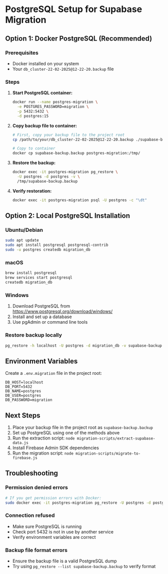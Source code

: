 # PostgreSQL Setup for Supabase Migration

## Option 1: Docker PostgreSQL (Recommended)

### Prerequisites
- Docker installed on your system
- Your `db_cluster-22-02-2025@12-22-20.backup` file

### Steps

1. **Start PostgreSQL container:**
   ```bash
   docker run --name postgres-migration \
     -e POSTGRES_PASSWORD=migration \
     -p 5432:5432 \
     -d postgres:15
   ```

2. **Copy backup file to container:**
   ```bash
   # First, copy your backup file to the project root
   cp /path/to/your/db_cluster-22-02-2025@12-22-20.backup ./supabase-backup.backup
   
   # Copy to container
   docker cp supabase-backup.backup postgres-migration:/tmp/
   ```

3. **Restore the backup:**
   ```bash
   docker exec -it postgres-migration pg_restore \
     -U postgres -d postgres -v \
     /tmp/supabase-backup.backup
   ```

4. **Verify restoration:**
   ```bash
   docker exec -it postgres-migration psql -U postgres -c "\dt"
   ```

## Option 2: Local PostgreSQL Installation

### Ubuntu/Debian
```bash
sudo apt update
sudo apt install postgresql postgresql-contrib
sudo -u postgres createdb migration_db
```

### macOS
```bash
brew install postgresql
brew services start postgresql
createdb migration_db
```

### Windows
1. Download PostgreSQL from https://www.postgresql.org/download/windows/
2. Install and set up a database
3. Use pgAdmin or command line tools

### Restore backup locally
```bash
pg_restore -h localhost -U postgres -d migration_db -v supabase-backup.backup
```

## Environment Variables

Create a `.env.migration` file in the project root:
```env
DB_HOST=localhost
DB_PORT=5432
DB_NAME=postgres
DB_USER=postgres
DB_PASSWORD=migration
```

## Next Steps

1. Place your backup file in the project root as `supabase-backup.backup`
2. Set up PostgreSQL using one of the methods above
3. Run the extraction script: `node migration-scripts/extract-supabase-data.js`
4. Install Firebase Admin SDK dependencies
5. Run the migration script: `node migration-scripts/migrate-to-firebase.js`

## Troubleshooting

### Permission denied errors
```bash
# If you get permission errors with Docker:
sudo docker exec -it postgres-migration pg_restore -U postgres -d postgres -v /tmp/supabase-backup.backup
```

### Connection refused
- Make sure PostgreSQL is running
- Check port 5432 is not in use by another service
- Verify environment variables are correct

### Backup file format errors
- Ensure the backup file is a valid PostgreSQL dump
- Try using `pg_restore --list supabase-backup.backup` to verify format